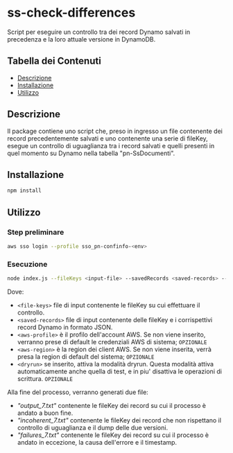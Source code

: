 # ss-check-differences

Script per eseguire un controllo tra dei record Dynamo salvati in precedenza e la loro attuale versione in DynamoDB.

## Tabella dei Contenuti

- [Descrizione](#descrizione)
- [Installazione](#installazione)
- [Utilizzo](#utilizzo)

## Descrizione

Il package contiene uno script che, preso in ingresso un file contenente dei record precedentemente salvati e uno contenente una serie di fileKey, esegue un controllo di uguaglianza tra i record salvati e quelli presenti in quel momento su Dynamo nella tabella "pn-SsDocumenti".

## Installazione

```bash
npm install
```

## Utilizzo

### Step preliminare

```bash
aws sso login --profile sso_pn-confinfo-<env>
```

### Esecuzione

```bash
node index.js --fileKeys <input-file> --savedRecords <saved-records> --awsProfile <aws-profile> --awsRegion <aws-region> --dryrun
```

Dove:

- `<file-keys>` file di input contenente le fileKey su cui effettuare il controllo.
- `<saved-records>` file di input contenente delle fileKey e i corrispettivi record Dynamo in formato JSON.
- `<aws-profile>` è il profilo dell'account AWS. Se non viene inserito, verranno prese di default le credenziali AWS di sistema; `OPZIONALE`
- `<aws-region>` è la region dei client AWS. Se non viene inserita, verrà presa la region di default del sistema; `OPZIONALE`
- `<dryrun>` se inserito, attiva la modalità dryrun. Questa modalità attiva automaticamente anche quella di test, e in piu'
  disattiva le operazioni di scrittura. `OPZIONALE`

Alla fine del processo, verranno generati due file:

- _"output_7.txt"_ contenente le fileKey dei record su cui il processo è andato a buon fine.
- _"incoherent_7.txt"_ contenente le fileKey dei record che non rispettano il controllo di uguaglianza e il dump delle due versioni.
- _"failures_7.txt"_ contenente le fileKey dei record su cui il processo è andato in eccezione, la causa dell'errore e il timestamp.
